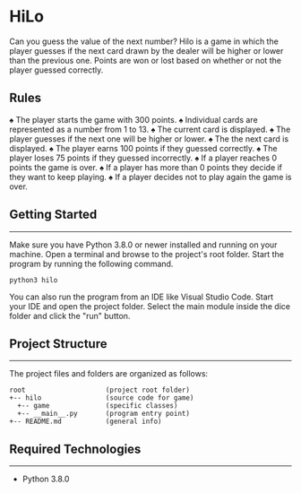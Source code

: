 # HiLo  
Can you guess the value of the next number?
Hilo is a game in which the player guesses if the next card drawn by the dealer will be higher or lower
than the previous one. Points are won or lost based on whether or not the player guessed correctly.

## Rules
♠ The player starts the game with 300 points.
♠ Individual cards are represented as a number from 1 to 13.
♠ The current card is displayed.
♠ The player guesses if the next one will be higher or lower.
♠ The the next card is displayed.
♠ The player earns 100 points if they guessed correctly.
♠ The player loses 75 points if they guessed incorrectly.
♠ If a player reaches 0 points the game is over.
♠ If a player has more than 0 points they decide if they want to keep playing.
♠ If a player decides not to play again the game is over.

## Getting Started
---
Make sure you have Python 3.8.0 or newer installed and running on your machine. Open a terminal and 
browse to the project's root folder. Start the program by running the following command.
```
python3 hilo 
```
You can also run the program from an IDE like Visual Studio Code. Start your IDE and open the 
project folder. Select the main module inside the dice folder and click the "run" button.

## Project Structure
---
The project files and folders are organized as follows:
```
root                    (project root folder)
+-- hilo                (source code for game)
  +-- game              (specific classes)
  +-- __main__.py       (program entry point)
+-- README.md           (general info)
```

## Required Technologies
---
* Python 3.8.0